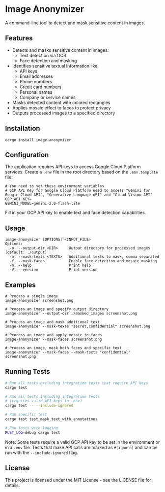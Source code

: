 # Image Anonymizer

A command-line tool to detect and mask sensitive content in images.

## Features

- Detects and masks sensitive content in images:
  - Text detection via OCR
  - Face detection and masking
- Identifies sensitive textual information like:
  - API keys
  - Email addresses
  - Phone numbers
  - Credit card numbers
  - Personal names
  - Company or service names
- Masks detected content with colored rectangles
- Applies mosaic effect to faces to protect privacy
- Outputs processed images to a specified directory

## Installation

```
cargo install image-anonymizer
```

## Configuration

The application requires API keys to access Google Cloud Platform services. Create a `.env` file in the root directory based on the `.env.template` file:

```
# You need to set these environment variables
# GCP API Key for Google Cloud Platform need to access "Gemini for Google Cloud API", "Generative Language API" and "Cloud Vision API"
GCP_API_KEY=
GEMINI_MODEL=gemini-2.0-flash-lite
```

Fill in your GCP API key to enable text and face detection capabilities.

## Usage

```
image-anonymizer [OPTIONS] <INPUT_FILE>
Options:
  -o, --output-dir <DIR>     Output directory for processed images [default: ./output]
  -m, --mask-texts <TEXTS>   Additional texts to mask, comma separated
  -f, --mask-faces           Enable face detection and mosaic masking
  -h, --help                 Print help
  -V, --version              Print version
```

## Examples

```
# Process a single image 
image-anonymizer screenshot.png

# Process an image and specify output directory
image-anonymizer --output-dir ./masked_images screenshot.png

# Process an image and mask additional text
image-anonymizer --mask-texts "secret,confidential" screenshot.png

# Process an image and apply mosaic to faces
image-anonymizer --mask-faces screenshot.png

# Process an image, mask both faces and specific text
image-anonymizer --mask-faces --mask-texts "confidential" screenshot.png
```

## Running Tests

```bash
# Run all tests excluding integration tests that require API keys
cargo test

# Run all tests including integration tests
# (requires valid API keys in .env)
cargo test -- --include-ignored

# Run specific test
cargo test test_mask_text_with_annotations

# Run tests with logging
RUST_LOG=debug cargo test
```

Note: Some tests require a valid GCP API key to be set in the environment or in a `.env` file. Tests that make API calls are marked as `#[ignore]` and can be run with the `--include-ignored` flag.

## License

This project is licensed under the MIT License - see the LICENSE file for details.
